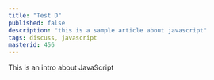 ```yaml
---
title: "Test D"
published: false
description: "this is a sample article about javascript"
tags: discuss, javascript
masterid: 456
---
```


This is an intro about JavaScript
